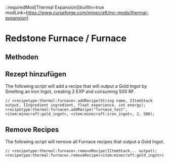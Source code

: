 ::requiredMod[Thermal Expansion]{builtIn=true modLink=https://www.curseforge.com/minecraft/mc-mods/thermal-expansion}

# Redstone Furnace / Furnace

## Methoden

## Rezept hinzufügen

The following script will add a recipe that will output a Gold Ingot by Smelting an Iron Ingot, creating 2 EXP and consuming 500 RF.

```zenscript
// <recipetype:thermal:furnace>.addRecipe(String name, IItemStack output, IIngredient ingredient, float experience, int energy);
<recipetype:thermal:furnace>.addRecipe("furnace_test", <item:minecraft:gold_ingot>, <item:minecraft:iron_ingot>, 2, 500);
```

## Remove Recipes

The following script will remove all Furnace recipes that output a Gold Ingot.

```zenscript
// <recipetype:thermal:furnace>.removeRecipe(IItemStack... output);
<recipetype:thermal:furnace>.removeRecipe(<item:minecraft:gold_ingot>);
```
